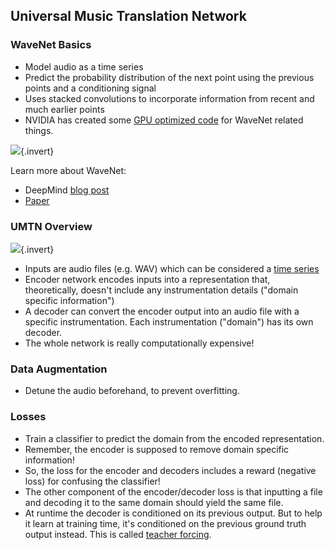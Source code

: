## Universal Music Translation Network

### WaveNet Basics

- Model audio as a time series
- Predict the probability distribution of the next point using the previous points and a conditioning signal
- Uses stacked convolutions to incorporate information from recent and much earlier points
- NVIDIA has created some [GPU optimized code](https://github.com/NVIDIA/nv-wavenet) for WaveNet related things.

![](https://lh3.googleusercontent.com/Zy5xK_i2F8sNH5tFtRa0SjbLp_CU7QwzS2iB5nf2ijIf_OYm-Q5D0SgoW9SmfbDF97tNEF7CmxaL-o6oLC8sGIrJ5HxWNk79dL1r7Rc=w2048){.invert}

Learn more about WaveNet:

- DeepMind [blog post](https://deepmind.com/blog/article/wavenet-generative-model-raw-audio)
- [Paper](https://arxiv.org/pdf/1609.03499.pdf)

### UMTN Overview

![](https://github.com/facebookresearch/music-translation/blob/master/img/fig.png?raw=true){.invert}

- Inputs are audio files (e.g. WAV) which can be considered a [time series](https://en.wikipedia.org/wiki/Pulse-code_modulation)
- Encoder network encodes inputs into a representation that, theoretically, doesn't include any instrumentation details ("domain specific information")
- A decoder can convert the encoder output into an audio file with a specific instrumentation. Each instrumentation ("domain") has its own decoder.
- The whole network is really computationally expensive!

### Data Augmentation

- Detune the audio beforehand, to prevent overfitting.

### Losses

- Train a classifier to predict the domain from the encoded representation.
- Remember, the encoder is supposed to remove domain specific information!
- So, the loss for the encoder and decoders includes a reward (negative loss) for confusing the classifier!
- The other component of the encoder/decoder loss is that inputting a file and decoding it to the same domain should yield the same file.
- At runtime the decoder is conditioned on its previous output. But to help it learn at training time, it's conditioned on the previous ground truth output instead. This is called [teacher forcing](https://towardsdatascience.com/what-is-teacher-forcing-3da6217fed1c).
